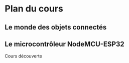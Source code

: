 # Plan du cours
## Le monde des objets connectés
## Le microcontrôleur NodeMCU-ESP32
Cours découverte
